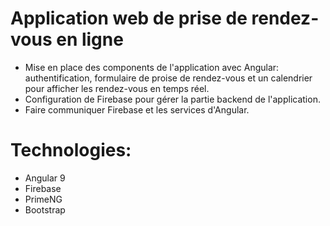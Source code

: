 # Application web de prise de rendez-vous en ligne

+ Mise en place des components de l'application avec Angular: authentification, formulaire de proise de rendez-vous et un calendrier pour afficher les rendez-vous en temps réel.
+ Configuration de Firebase pour gérer la partie backend de l'application. 
+ Faire communiquer Firebase et les services d'Angular.

# Technologies: 
+ Angular 9
+ Firebase
+ PrimeNG
+ Bootstrap
